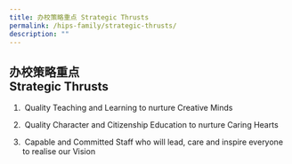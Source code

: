 ```yaml
---
title: 办校策略重点 Strategic Thrusts
permalink: /hips-family/strategic-thrusts/
description: ""
---
```

## 办校策略重点<br> Strategic Thrusts

1.  &nbsp;Quality Teaching and Learning to nurture Creative Minds  
    
2.  &nbsp;Quality Character and Citizenship Education to nurture Caring Hearts  
    
3.  &nbsp;Capable and Committed Staff who will lead, care and inspire everyone to realise our Vision